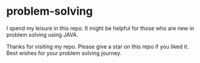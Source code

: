 # problem-solving
I spend my leisure in this repo. It might be helpful for those who are new in problem solving using JAVA.

Thanks for visiting my repo. Please give a star on this repo if you liked it. Best wishes for your problem solving journey. 
